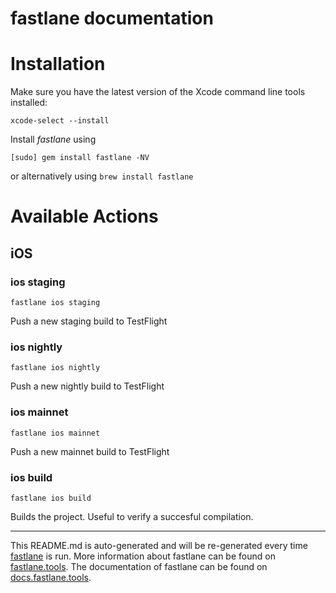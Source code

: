 fastlane documentation
================
# Installation

Make sure you have the latest version of the Xcode command line tools installed:

```
xcode-select --install
```

Install _fastlane_ using
```
[sudo] gem install fastlane -NV
```
or alternatively using `brew install fastlane`

# Available Actions
## iOS
### ios staging
```
fastlane ios staging
```
Push a new staging build to TestFlight
### ios nightly
```
fastlane ios nightly
```
Push a new nightly build to TestFlight
### ios mainnet
```
fastlane ios mainnet
```
Push a new mainnet build to TestFlight
### ios build
```
fastlane ios build
```
Builds the project. Useful to verify a succesful compilation.

----

This README.md is auto-generated and will be re-generated every time [fastlane](https://fastlane.tools) is run.
More information about fastlane can be found on [fastlane.tools](https://fastlane.tools).
The documentation of fastlane can be found on [docs.fastlane.tools](https://docs.fastlane.tools).

